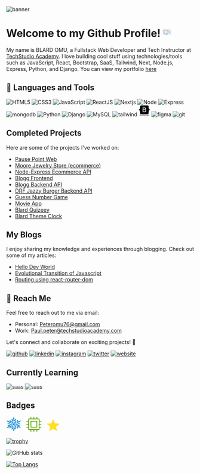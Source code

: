 <img src="https://res.cloudinary.com/djkrhjgjd/image/upload/v1702294605/iiwzfyrrosi05gpks51b.jpg"  alt="banner">

# Welcome to my Github Profile! <img src="https://raw.githubusercontent.com/MartinHeinz/MartinHeinz/master/wave.gif" width="20px" height="20px">

My name is BLARD OMU, a Fullstack Web Developer and Tech Instructor at <a href="https://techstudioacademy.com" target="_blank">TechStudio Academy</a>. I love building cool stuff using technologies/tools such as JavaScript, React, Bootstrap, SaaS, Tailwind, Next, Node.js, Express, Python, and Django.
You can view my portfolio <a href="#" target="_blank">here</a>

## 🚀 Languages and Tools
![HTML5](https://img.icons8.com/color/30/html-5.png)
![CSS3](https://img.icons8.com/color/30/css3.png)
![JavaScript](https://img.icons8.com/color/30/javascript.png)
![ReactJS](https://img.icons8.com/color/30/react-native.png)
![Nextjs](https://img.icons8.com/color/30/nextjs.png)
![Node](https://img.icons8.com/color/30/nodejs.png)
![Express](https://img.icons8.com/color/30/express-js.png)
![mongodb](https://img.icons8.com/color/30/mongodb.png)
![Python](https://img.icons8.com/color/30/python.png)
![Django](https://img.icons8.com/color/30/django.png)
![MySQL](https://img.icons8.com/color/30/mysql.png)
<img src="https://www.vectorlogo.zone/logos/tailwindcss/tailwindcss-icon.svg" alt="tailwind" width="30" height="30"/>
<img src="https://raw.githubusercontent.com/devicons/devicon/master/icons/bootstrap/bootstrap-plain-wordmark.svg" alt="bootstrap" width="30" height="30"/>
<img src="https://www.vectorlogo.zone/logos/figma/figma-icon.svg" alt="figma" width="30" height="30"/>
<img src="https://www.vectorlogo.zone/logos/git-scm/git-scm-icon.svg" alt="git" width="30" height="30"/>


## Completed Projects

Here are some of the projects I've worked on:

- [Pause Point Web](https://pause-web.vercel.app)
- [Moore Jewelry Store (ecommerce)](#)
- [Node-Express Ecommerce API](https://documenter.getpostman.com/view/28518521/2s9YkobgDp)
- [Blogg Frontend](https://blogg-fullstack-byzyd47md-blard-omu.vercel.app/)
- [Blogg Backend API](https://blogg-api-v1.onrender.com/api-docs)
- [DRF Jazzy Burger Backend API](https://drf-api-7c9p.onrender.com/api/)
- [Guess Number Game](https://guess-game-v2.vercel.app/pages/guess.html)
- [Movie App](https://movie-app-psi-seven.vercel.app/)
- [Blard Quizeey](https://blard-quizeey.vercel.app/)
- [Blard Theme Clock](https://blard-theme-clock.netlify.app)


## My Blogs

I enjoy sharing my knowledge and experiences through blogging. Check out some of my articles:

- [Hello Dev World](#)
- [Evolutional Transition of Javascript](#)
- [Routing using react-router-dom](#)

## 📝 Reach Me

Feel free to reach out to me via email:

- Personal: [Peteromu76@gmail.com](mailto:Peteromu76@gmail.com)
- Work: [Paul.peter@techstudioacademy.com](mailto:Paul.peter@techstudioacademy.com)

Let's connect and collaborate on exciting projects! 🚀

 



[<img src='https://cdn.jsdelivr.net/npm/simple-icons@3.0.1/icons/github.svg' alt='github' height='40'>](https://github.com/Blard-omu)  [<img src='https://cdn.jsdelivr.net/npm/simple-icons@3.0.1/icons/linkedin.svg' alt='linkedin' height='40'>](https://www.linkedin.com/in/peteromu/)  [<img src='https://cdn.jsdelivr.net/npm/simple-icons@3.0.1/icons/instagram.svg' alt='instagram' height='40'>](https://www.instagram.com/peteromu/)  [<img src='https://cdn.jsdelivr.net/npm/simple-icons@3.0.1/icons/twitter.svg' alt='twitter' height='40'>](https://twitter.com/@omu1peter)
[<img src='https://cdn.jsdelivr.net/npm/simple-icons@3.0.1/icons/icloud.svg' alt='website' height='40'>](https://blard-profile-pg.netlify.app/) 

## Currently Learning 

<img src="https://upload.wikimedia.org/wikipedia/commons/thumb/9/96/Sass_Logo_Color.svg/1280px-Sass_Logo_Color.svg.png" alt="saas" width="30" height="30"/>
<img src="https://rescale.com/wp-content/uploads/drf-3.png" alt="saas" width="30" height="30"/>

## Badges
<a href='https://archiveprogram.github.com/'><img src='https://raw.githubusercontent.com/acervenky/animated-github-badges/master/assets/acbadge.gif' width='40' height='40'></a> <a href='https://docs.github.com/en/developers'><img src='https://raw.githubusercontent.com/acervenky/animated-github-badges/master/assets/devbadge.gif' width='40' height='40'></a> <a href='https://stars.github.com/'><img src='https://raw.githubusercontent.com/acervenky/animated-github-badges/master/assets/starbadge.gif' width='35' height='35'></a> 

[![trophy](https://github-profile-trophy.vercel.app/?username=Blard-omu&theme=radical)](https://github.com/ryo-ma/github-profile-trophy)

![GitHub stats](https://github-readme-stats.vercel.app/api?username=Blard-omu&show_icons=true&count_private=true&theme=radical)  

[![Top Langs](https://github-readme-stats.vercel.app/api/top-langs/?username=Blard-omu&theme=radical)](https://github.com/anuraghazra/github-readme-stats)

